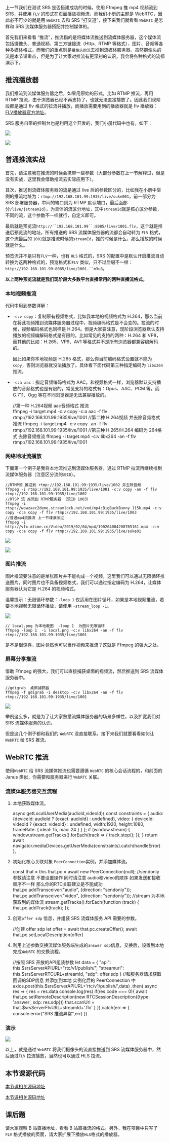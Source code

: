 上一节我们在测试 SRS 是否搭建成功的时候，使用 Ffmpeg 推 mp4 视频流到 SRS，并使用 `FLV` 的形式在页面播放视频流，而我们小册的主题是 WebRTC，因此必不可少的就是用 `WebRTC` 去和 SRS “打交道”，接下来我们就看看 `WebRTC` 是怎样和 SRS 流媒体服务器搭配并控制媒体的。

首先我们来看看 “推流”，推流指的是将媒体流推送到流媒体服务器，这个媒体流包括摄像头、普通视频、第三方链接流（Http、RTMP 等格式）、图片、音频等各种多媒体格式。而我们的重点则是`摄像头的流`去推到流媒体服务器。虽然摄像头的流是本节课重点，但是为了让大家对推流有更深刻的认识，我会将各种格式的流都演示下。

推流播放器
-----

我们推流到流媒体服务器之后，如果用原始的形式，比如 RTMP 推流，再用 RTMP 拉流，由于浏览器已经不再支持了，也就无法直接播放了。因此我们现阶段都是通过 flv 格式的拉流并播放，而播放需要用到的播放器就是 flv 播放器：[FLV播放器官方地址](http://bilibili.github.io/flv.js/ "http://bilibili.github.io/flv.js/")。

SRS 服务自带的控制台也是利用这个开发的，我们小册代码中也有，如下：

![](https://p3-juejin.byteimg.com/tos-cn-i-k3u1fbpfcp/215c69d8bd5446e4a189705c400de0a5~tplv-k3u1fbpfcp-jj-mark:1600:0:0:0:q75.image#?w=1639&h=378&s=194071&e=png&b=96caff)

![](https://p3-juejin.byteimg.com/tos-cn-i-k3u1fbpfcp/bd107d9dd1254797974d1e1190e51aa9~tplv-k3u1fbpfcp-jj-mark:1600:0:0:0:q75.image#?w=1920&h=667&s=793215&e=png&b=ffffff)

普通推流实战
------

首先，请注意我在推流的时候会携带一些参数（大部分参数在上一节解释过，但是没有实战，这里我会借助推流去实际应用下）。

其次，推送到流媒体服务器的流是通过 live 后的参数区分的，比如我在小册中举例的推流地址为：`rtmp://192.168.101.99:1935/live/suke001`，前一部分为 SRS 部署服务器，中间的端口则为 RTMP 默认端口，最后面部分`/live/{streamId}`，为具体的流区分地址，其中`streamId`就是核心区分参数，不同的流，这个参数不一样就行，自定义即可。

最后就是预览流`http://``192.168.101.99``:8085/live/1001.flv`，这个就是推送后预览流的地址，所有推送的 SRS 流媒体服务器的流都会自动转为 `FLV` 格式，这个流最后的 `1001`就是推流时候的`streamId`，推的时候是什么，那么播放的时候就是什么。

预览流并不是只有`FLV`一种，也有 `HLS` 格式的，SRS 的配置中是默认开启推流自动转换为这两种格式的，预览格式和`FLV` 类似，只不过后缀不一样：`http://192.168.101.99:8085/live/1001.``m3u8`。

**以上两种预览流就是我们现阶段大多数平台直播常用的两种直播流格式。**

### 本地视频推流

代码中用到参数详解：

*   `-c:v copy`：复制原有视频格式，比如我本地的视频格式为 H.264，那么当前在将此视频推到流媒体服务器过程中，视频编码格式是不会变的。拉流的时候，视频编码格式也同样是 H.264。但是大家要注意，现阶段浏览器默认支持播放的视频编解码格式是有限的，比如常见的支持的两种：H.264 和 VP8，而其他的比如：H.265、VP9、AV1 等格式并不是所有浏览器都兼容编解码的。
    
    因此如果你本地视频是 H.265 格式，那么你当前编码格式设置就不能为 `copy`，否则浏览器就没法播放了。具体看下面代码第三种指定编码为 `libx264`推流。
    
*   `-c:a aac`：指定音频编码格式为 AAC。和视频格式一样，浏览器默认支持播放的音频格式也是有限的，常见支持的格式有：Opus、AAC、PCM 等。而 G.711、Ogg 等在不同浏览器是无法兼容播放的。
    

    //第一种 H.264视频  aac音频格式 推流  
    ffmpeg -i target.mp4 -c:v copy  -c:a aac -f flv rtmp://192.168.101.99:1935/live/1001
    //第二种 H.264视频 并去除音频格式 推流
    ffmpeg -i target.mp4 -c:v copy  -an -f flv rtmp://192.168.101.99:1935/live/1001
    //第三种 H.265/H.264 编码为 264格式 去除音频推流
    ffmpeg -i target.mp4 -c:v libx264  -an -f flv rtmp://192.168.101.99:1935/live/1001
    

### 网络地址流播放

下面第一个例子是我将本地流推送到流媒体服务器，通过 RTMP 拉流再继续推到流媒体服务器（注意区分流的`流ID`）。

    //RTMP流 推送到 rtmp://192.168.101.99:1935/live/1002 并去除音频
    ffmpeg -i rtmp://192.168.101.99:1935/live/1001 -c:v copy -an -f flv rtmp://192.168.101.99:1935/live/1002
    //RTSP 流 推流到 RTMP服务器 （流ID 1003）
    ffmpeg -i rtsp://wowzaec2demo.streamlock.net/vod/mp4:BigBuckBunny_115k.mp4 -c:v copy -c:a copy -f flv rtmp://192.168.101.99:1935/live/1003
    //普通mp4流推流 上一节课演示过
    ffmpeg -i  http://vfx.mtime.cn/Video/2019/02/04/mp4/190204084208765161.mp4 -c:v copy -c:a copy -f flv rtmp://192.168.101.99:1935/live/suke01
    

![](https://p3-juejin.byteimg.com/tos-cn-i-k3u1fbpfcp/e74cdf153fdf4f7dbe7fd6fcf9d8fbd7~tplv-k3u1fbpfcp-jj-mark:1600:0:0:0:q75.image#?w=1493&h=278&s=53506&e=png&b=0d0d0d)

![](https://p3-juejin.byteimg.com/tos-cn-i-k3u1fbpfcp/08bfee09ea8f46f69501f784eb4c4eb1~tplv-k3u1fbpfcp-jj-mark:1600:0:0:0:q75.image#?w=1920&h=692&s=724950&e=png&b=fcf5f1)

### 图片推流

图片推流要注意的是单张图片并不能构成一个视频，这里我们可以通过无限循环推送图片，同时图片也不具备视频格式，我们可以通过指定编码为 H.264，让媒体服务器认为它是 H.264 的视频格式。

温馨提示：无限循环参数：`-loop 1` 仅适用在图片循环，如果是本地视频推流，若要本地视频无限循环播放，请使用 `-stream_loop -1`。

![](https://p3-juejin.byteimg.com/tos-cn-i-k3u1fbpfcp/061fa9d8f6854bc885b83f51b5d67d79~tplv-k3u1fbpfcp-jj-mark:1600:0:0:0:q75.image#?w=1920&h=830&s=239483&e=png&b=f6f6f6)

    // local.png 为本地截图  -loop 1  为图片无限循环
    ffmpeg -loop 1  -i local.png -c:v libx264 -an -f flv rtmp://192.168.101.99:1935/live/1001
    

是不是很惊喜，图片竟然也可以当作视频来推流？这就是 Ffmpeg 的强大之处。

### 屏幕分享推流

借助 Ffmpeg 的强大，我们可以直接捕获桌面的视频流，然后推送到 SRS 流媒体服务器中。

    //gdigrab  桌面捕获器 
    ffmpeg -f gdigrab -i desktop -c:v libx264 -an -f flv rtmp://192.168.101.99:1935/live/1001
    

![](https://p3-juejin.byteimg.com/tos-cn-i-k3u1fbpfcp/a2ce1ebb95644cc8ac48d707af6cd6b2~tplv-k3u1fbpfcp-jj-mark:1600:0:0:0:q75.image#?w=1920&h=689&s=248760&e=png&b=ffffff)

举例这么多，就是为了让大家熟悉流媒体服务器的场景多样性，以及扩宽我们对 SRS 流媒体服务的认识。

但是这几个例子都和我们的 `WebRTC` 没直接联系，接下来我们就要看看如何让 `WebRTC` 给 SRS 推流。

WebRTC 推流
---------

使用`WebRTC` 给 SRS 流媒体推流也需要遵循 `WebRTC` 的核心会话流程的，和前面的 Janus 类似，你需要和服务器进行 `WebRTC` 关联。

### 流媒体服务器交互流程

1.  本地获取媒体流。

    async getLocalUserMedia(audioId,videoId){
       const constraints = {
           audio: {deviceId: audioId ? {exact: audioId} : undefined},
           video: {
               deviceId: videoId ? {exact: videoId} : undefined,
               width:1920,
               height:1080,
               frameRate: { ideal: 15, max: 24 }
           }
       };
       if (window.stream) {
           window.stream.getTracks().forEach(track => {
               track.stop();
           });
       }
    return await navigator.mediaDevices.getUserMedia(constraints).catch(handleError)
    },
    

2.  初始化核心关联对象 `PeerConnection`实例，并添加媒体流。

    const that = this
    that.pc = await new PeerConnection(null);
    //sendonly 参数请注意 不要设置操作 同时请注意 audio和video的顺序 如果发送和接收顺序不一样 那么你的RTC关联建立是不能成功
    that.pc.addTransceiver("audio", {direction: "sendonly"});
    that.pc.addTransceiver("video", {direction: "sendonly"});
    //stream 为本地获取到的媒体流
    stream.getTracks().forEach(function (track) {
            that.pc.addTrack(track);
    });
    

3.  创建`offer sdp` 信息，并组装 SRS 流媒体服务 API 需要的参数。

    //创建 offer sdp 
    let offer = await that.pc.createOffer();
    await that.pc.setLocalDescription(offer)
    

4.  利用上述参数交换流媒体服务端生成的`answer sdp`信息，交换后，设置到本地完成`WebRTC` 的交换流程。

    //按照 SRS 开放的API组装参数 
    let data = {
      "api": this.$srsServerAPIURL+"rtc/v1/publish/",
      "streamurl": this.$srsServerRTCURL+streamId,
      "sdp": offer.sdp
    }
    //和服务器请求获取回调的SDP信息 并添加到本地 实例化后的 PeerConnection 中
    axios.post(this.$srsServerAPIURL+'rtc/v1/publish/',data)
    .then( async res => {
            res = res.data
            console.log(res)
            if(res.code === 0){
                    await that.pc.setRemoteDescription(new RTCSessionDescription({type: 'answer', sdp: res.sdp}))
                    that.scanUrl = that.$srsServerFlvURL+streamId+'.flv'
            }
    }).catch(err => {
            console.error("SRS 推流异常",err)
    })
    

### 演示

![](https://p3-juejin.byteimg.com/tos-cn-i-k3u1fbpfcp/eaa30e8561c54e999aac497f8fa32319~tplv-k3u1fbpfcp-jj-mark:1600:0:0:0:q75.image#?w=1562&h=828&s=12973348&e=gif&f=148&b=fbfafb)

以上，就是通过 `WebRTC` 将我们摄像头的流直接推送到 SRS 流媒体服务器中，然后通过`FLV` 拉流播放，当然也可以通过 HLS 拉流。

本节课源代码
------

[本节课相关源码地址](https://github.com/wangsrGit119/suke-webrtc-course/blob/main/webrtc-link-demo/src/views/flv-player.vue "https://github.com/wangsrGit119/suke-webrtc-course/blob/main/webrtc-link-demo/src/views/flv-player.vue")

[本节课相关源码地址](https://github.com/wangsrGit119/suke-webrtc-course/blob/main/webrtc-link-demo/src/views/srs-rtc-push.vue "https://github.com/wangsrGit119/suke-webrtc-course/blob/main/webrtc-link-demo/src/views/srs-rtc-push.vue")

课后题
---

请大家观察 B 站直播地址，看看 B 站直播流的格式。另外，我在项目中只写了 `FLV` 格式播放的页面，请大家扩展下播放`HLS`格式的播放器。